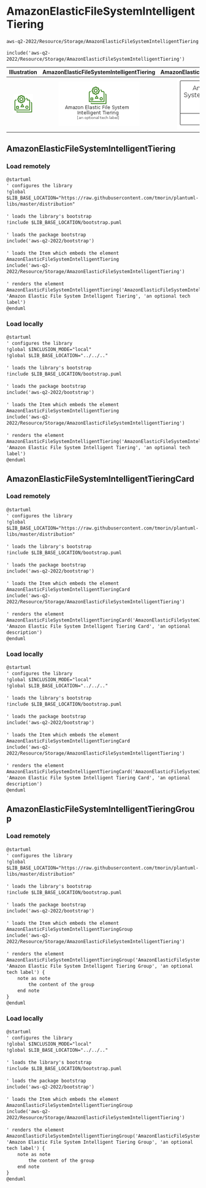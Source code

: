 # AmazonElasticFileSystemIntelligentTiering


```text
aws-q2-2022/Resource/Storage/AmazonElasticFileSystemIntelligentTiering
```

```text
include('aws-q2-2022/Resource/Storage/AmazonElasticFileSystemIntelligentTiering')
```



| Illustration | AmazonElasticFileSystemIntelligentTiering | AmazonElasticFileSystemIntelligentTieringCard | AmazonElasticFileSystemIntelligentTieringGroup |
| :---: | :---: | :---: | :---: |
| ![illustration for Illustration](../../../aws-q2-2022/Resource/Storage/AmazonElasticFileSystemIntelligentTiering.png) | ![illustration for AmazonElasticFileSystemIntelligentTiering](../../../aws-q2-2022/Resource/Storage/AmazonElasticFileSystemIntelligentTiering.Local.png) | ![illustration for AmazonElasticFileSystemIntelligentTieringCard](../../../aws-q2-2022/Resource/Storage/AmazonElasticFileSystemIntelligentTieringCard.Local.png) | ![illustration for AmazonElasticFileSystemIntelligentTieringGroup](../../../aws-q2-2022/Resource/Storage/AmazonElasticFileSystemIntelligentTieringGroup.Local.png) |




## AmazonElasticFileSystemIntelligentTiering

### Load remotely
```plantuml
@startuml
' configures the library
!global $LIB_BASE_LOCATION="https://raw.githubusercontent.com/tmorin/plantuml-libs/master/distribution"

' loads the library's bootstrap
!include $LIB_BASE_LOCATION/bootstrap.puml

' loads the package bootstrap
include('aws-q2-2022/bootstrap')

' loads the Item which embeds the element AmazonElasticFileSystemIntelligentTiering
include('aws-q2-2022/Resource/Storage/AmazonElasticFileSystemIntelligentTiering')

' renders the element
AmazonElasticFileSystemIntelligentTiering('AmazonElasticFileSystemIntelligentTiering', 'Amazon Elastic File System Intelligent Tiering', 'an optional tech label')
@enduml
```

### Load locally
```plantuml
@startuml
' configures the library
!global $INCLUSION_MODE="local"
!global $LIB_BASE_LOCATION="../../.."

' loads the library's bootstrap
!include $LIB_BASE_LOCATION/bootstrap.puml

' loads the package bootstrap
include('aws-q2-2022/bootstrap')

' loads the Item which embeds the element AmazonElasticFileSystemIntelligentTiering
include('aws-q2-2022/Resource/Storage/AmazonElasticFileSystemIntelligentTiering')

' renders the element
AmazonElasticFileSystemIntelligentTiering('AmazonElasticFileSystemIntelligentTiering', 'Amazon Elastic File System Intelligent Tiering', 'an optional tech label')
@enduml
```

## AmazonElasticFileSystemIntelligentTieringCard

### Load remotely
```plantuml
@startuml
' configures the library
!global $LIB_BASE_LOCATION="https://raw.githubusercontent.com/tmorin/plantuml-libs/master/distribution"

' loads the library's bootstrap
!include $LIB_BASE_LOCATION/bootstrap.puml

' loads the package bootstrap
include('aws-q2-2022/bootstrap')

' loads the Item which embeds the element AmazonElasticFileSystemIntelligentTieringCard
include('aws-q2-2022/Resource/Storage/AmazonElasticFileSystemIntelligentTiering')

' renders the element
AmazonElasticFileSystemIntelligentTieringCard('AmazonElasticFileSystemIntelligentTieringCard', 'Amazon Elastic File System Intelligent Tiering Card', 'an optional description')
@enduml
```

### Load locally
```plantuml
@startuml
' configures the library
!global $INCLUSION_MODE="local"
!global $LIB_BASE_LOCATION="../../.."

' loads the library's bootstrap
!include $LIB_BASE_LOCATION/bootstrap.puml

' loads the package bootstrap
include('aws-q2-2022/bootstrap')

' loads the Item which embeds the element AmazonElasticFileSystemIntelligentTieringCard
include('aws-q2-2022/Resource/Storage/AmazonElasticFileSystemIntelligentTiering')

' renders the element
AmazonElasticFileSystemIntelligentTieringCard('AmazonElasticFileSystemIntelligentTieringCard', 'Amazon Elastic File System Intelligent Tiering Card', 'an optional description')
@enduml
```

## AmazonElasticFileSystemIntelligentTieringGroup

### Load remotely
```plantuml
@startuml
' configures the library
!global $LIB_BASE_LOCATION="https://raw.githubusercontent.com/tmorin/plantuml-libs/master/distribution"

' loads the library's bootstrap
!include $LIB_BASE_LOCATION/bootstrap.puml

' loads the package bootstrap
include('aws-q2-2022/bootstrap')

' loads the Item which embeds the element AmazonElasticFileSystemIntelligentTieringGroup
include('aws-q2-2022/Resource/Storage/AmazonElasticFileSystemIntelligentTiering')

' renders the element
AmazonElasticFileSystemIntelligentTieringGroup('AmazonElasticFileSystemIntelligentTieringGroup', 'Amazon Elastic File System Intelligent Tiering Group', 'an optional tech label') {
    note as note
        the content of the group
    end note
}
@enduml
```

### Load locally
```plantuml
@startuml
' configures the library
!global $INCLUSION_MODE="local"
!global $LIB_BASE_LOCATION="../../.."

' loads the library's bootstrap
!include $LIB_BASE_LOCATION/bootstrap.puml

' loads the package bootstrap
include('aws-q2-2022/bootstrap')

' loads the Item which embeds the element AmazonElasticFileSystemIntelligentTieringGroup
include('aws-q2-2022/Resource/Storage/AmazonElasticFileSystemIntelligentTiering')

' renders the element
AmazonElasticFileSystemIntelligentTieringGroup('AmazonElasticFileSystemIntelligentTieringGroup', 'Amazon Elastic File System Intelligent Tiering Group', 'an optional tech label') {
    note as note
        the content of the group
    end note
}
@enduml
```

